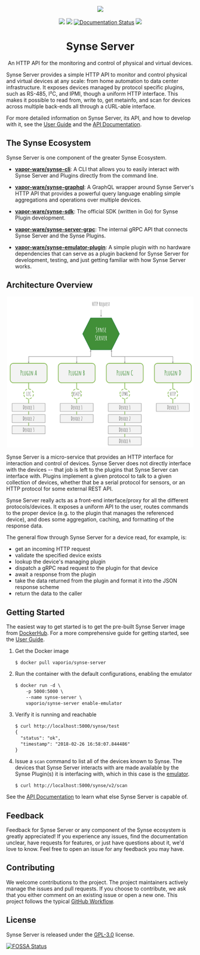 <p align="center"><a href="https://www.vapor.io/"><img src="assets/logo.png" width="360"></a></p>
<p align="center">
    <a href="https://build.vio.sh/blue/organizations/jenkins/vapor-ware%2Fsynse-server/activity"><img src="https://build.vio.sh/buildStatus/icon?job=vapor-ware/synse-server/master" /></a>
    <a href="https://codecov.io/gh/vapor-ware/synse-server"><img src="https://codecov.io/gh/vapor-ware/synse-server/branch/master/graph/badge.svg" /></a>
    <a href='http://synse-server.readthedocs.io/en/latest/?badge=latest'><img src='https://readthedocs.org/projects/synse-server/badge/?version=latest' alt='Documentation Status' /></a>
    <a href="https://app.fossa.io/projects/git%2Bgithub.com%2Fvapor-ware%2Fsynse-server?ref=badge_shield" alt="FOSSA Status"><img src="https://app.fossa.io/api/projects/git%2Bgithub.com%2Fvapor-ware%2Fsynse-server.svg?type=shield"/></a>
        
<h1 align="center">Synse Server</h1>
</p>

<p align="center">An HTTP API for the monitoring and control of physical and virtual devices.</p>


Synse Server provides a simple HTTP API to monitor and control physical and virtual devices
at any scale: from home automation to data center infrastructure. It exposes devices managed
by protocol specific plugins, such as RS-485, I²C, and IPMI, though a uniform HTTP interface.
This makes it possible to read from, write to, get metainfo, and scan for devices across
multiple back-ends all through a cURL-able interface.

For more detailed information on Synse Server, its API, and how to develop with it, see
the [User Guide][user-guide] and the [API Documentation][synse-api].

## The Synse Ecosystem
Synse Server is one component of the greater Synse Ecosystem.

- [**vapor-ware/synse-cli**][synse-cli]: A CLI that allows you to easily interact with
  Synse Server and Plugins directly from the command line.

- [**vapor-ware/synse-graphql**][synse-graphql]: A GraphQL wrapper around Synse Server's
  HTTP API that provides a powerful query language enabling simple aggregations and
  operations over multiple devices.

- [**vapor-ware/synse-sdk**][synse-sdk]: The official SDK (written in Go) for Synse Plugin
  development.

- [**vapor-ware/synse-server-grpc**][synse-grpc]: The internal gRPC API that connects Synse
  Server and the Synse Plugins.

- [**vapor-ware/synse-emulator-plugin**][synse-emulator]: A simple plugin with no hardware
  dependencies that can serve as a plugin backend for Synse Server for development,
  testing, and just getting familiar with how Synse Server works.


## Architecture Overview

<p align="center"><img src="assets/arch.svg" width="500" /></p>

Synse Server is a micro-service that provides an HTTP interface for interaction and control
of devices. Synse Server does not directly interface with the devices -- that job is left to
the plugins that Synse Server can interface with. Plugins implement a given protocol to talk
to a given collection of devices, whether that be a serial protocol for sensors, or an HTTP
protocol for some external REST API.

Synse Server really acts as a front-end interface/proxy for all the different protocols/devices.
It exposes a uniform API to the user, routes commands to the proper device (e.g. to the plugin
that manages the referenced device), and does some aggregation, caching, and formatting of
the response data.

The general flow through Synse Server for a device read, for example, is:
- get an incoming HTTP request
- validate the specified device exists
- lookup the device's managing plugin
- dispatch a gRPC read request to the plugin for that device
- await a response from the plugin
- take the data returned from the plugin and format it into the JSON response scheme
- return the data to the caller

## Getting Started
The easiest way to get started is to get the pre-built Synse Server image from
[DockerHub][synse-dockerhub]. For a more comprehensive guide for getting started,
see the [User Guide][user-guide].

1. Get the Docker image

    ```console
    $ docker pull vaporio/synse-server
    ```

1. Run the container with the default configurations, enabling the emulator

    ```console
    $ docker run -d \
        -p 5000:5000 \
        --name synse-server \
        vaporio/synse-server enable-emulator
    ```

1. Verify it is running and reachable

    ```console
    $ curl http://localhost:5000/synse/test
    {
      "status": "ok",
      "timestamp": "2018-02-26 16:58:07.844486"
    }
    ```

1. Issue a `scan` command to list all of the devices known to Synse. The devices that
   Synse Server interacts with are made available by the Synse Plugin(s) it is interfacing
   with, which in this case is the [emulator][synse-emulator].
   
    ```console
    $ curl http://localhost:5000/synse/v2/scan
    ```

See the [API Documentation][synse-api] to learn what else Synse Server is capable of.

## Feedback
Feedback for Synse Server or any component of the Synse ecosystem is greatly appreciated!
If you experience any issues, find the documentation unclear, have requests for features,
or just have questions about it, we'd love to know. Feel free to open an issue for any
feedback you may have.

## Contributing
We welcome contributions to the project. The project maintainers actively manage the issues
and pull requests. If you choose to contribute, we ask that you either comment on an existing
issue or open a new one. This project follows the typical [GitHub Workflow][gh-workflow].

## License
Synse Server is released under the [GPL-3.0](LICENSE) license.

[![FOSSA Status](https://app.fossa.io/api/projects/git%2Bgithub.com%2Fvapor-ware%2Fsynse-server.svg?type=large)](https://app.fossa.io/projects/git%2Bgithub.com%2Fvapor-ware%2Fsynse-server?ref=badge_large)


[synse-api]: https://vapor-ware.github.io/synse-server/
[synse-cli]: https://github.com/vapor-ware/synse-cli
[synse-dockerhub]: https://hub.docker.com/r/vaporio/synse-server/
[synse-emulator]: https://github.com/vapor-ware/synse-emulator-plugin
[synse-graphql]: https://github.com/vapor-ware/synse-graphql
[synse-grpc]: https://github.com/vapor-ware/synse-server-grpc
[synse-sdk]: https://github.com/vapor-ware/synse-sdk
[gh-workflow]: https://guides.github.com/introduction/flow/
[user-guide]: http://synse-server.readthedocs.io/en/latest/
